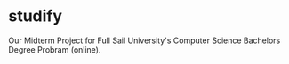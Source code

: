 # studify

Our Midterm Project for Full Sail University's 
Computer Science Bachelors Degree Probram (online).
